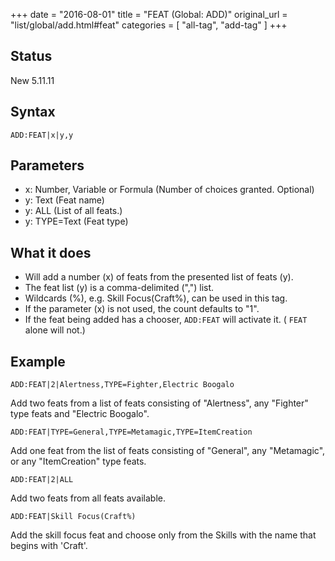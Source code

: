 +++
date = "2016-08-01"
title = "FEAT (Global: ADD)"
original_url = "list/global/add.html#feat"
categories = [ "all-tag", "add-tag" ]
+++

## Status

New 5.11.11

## Syntax

`ADD:FEAT|x|y,y`

## Parameters

-   x: Number, Variable or Formula (Number of
    choices granted. Optional)
-   y: Text (Feat name)
-   y: ALL (List of all feats.)
-   y: TYPE=Text (Feat type)



What it does
------------

-   Will add a number (x) of feats from the presented list of feats (y).
-   The feat list (y) is a comma-delimited (",") list.
-   Wildcards (%), e.g. Skill Focus(Craft%), can be used in this tag.
-   If the parameter (x) is not used, the count defaults to "1".
-   If the feat being added has a chooser, `ADD:FEAT` will activate it.
    ( `FEAT` alone will not.)

Example
-------

`ADD:FEAT|2|Alertness,TYPE=Fighter,Electric Boogalo`

Add two feats from a list of feats consisting of "Alertness", any
"Fighter" type feats and "Electric Boogalo".

`ADD:FEAT|TYPE=General,TYPE=Metamagic,TYPE=ItemCreation`

Add one feat from the list of feats consisting of "General", any
"Metamagic", or any "ItemCreation" type feats.

`ADD:FEAT|2|ALL`

Add two feats from all feats available.

`ADD:FEAT|Skill Focus(Craft%)`

Add the skill focus feat and choose only from the Skills with the name
that begins with 'Craft'.

